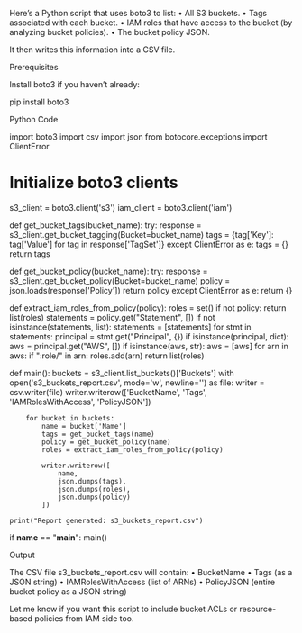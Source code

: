 Here’s a Python script that uses boto3 to list:
	•	All S3 buckets.
	•	Tags associated with each bucket.
	•	IAM roles that have access to the bucket (by analyzing bucket policies).
	•	The bucket policy JSON.

It then writes this information into a CSV file.

Prerequisites

Install boto3 if you haven’t already:

pip install boto3

Python Code

import boto3
import csv
import json
from botocore.exceptions import ClientError

# Initialize boto3 clients
s3_client = boto3.client('s3')
iam_client = boto3.client('iam')

def get_bucket_tags(bucket_name):
    try:
        response = s3_client.get_bucket_tagging(Bucket=bucket_name)
        tags = {tag['Key']: tag['Value'] for tag in response['TagSet']}
    except ClientError as e:
        tags = {}
    return tags

def get_bucket_policy(bucket_name):
    try:
        response = s3_client.get_bucket_policy(Bucket=bucket_name)
        policy = json.loads(response['Policy'])
        return policy
    except ClientError as e:
        return {}

def extract_iam_roles_from_policy(policy):
    roles = set()
    if not policy:
        return list(roles)
    statements = policy.get("Statement", [])
    if not isinstance(statements, list):
        statements = [statements]
    for stmt in statements:
        principal = stmt.get("Principal", {})
        if isinstance(principal, dict):
            aws = principal.get("AWS", [])
            if isinstance(aws, str):
                aws = [aws]
            for arn in aws:
                if ":role/" in arn:
                    roles.add(arn)
    return list(roles)

def main():
    buckets = s3_client.list_buckets()['Buckets']
    with open('s3_buckets_report.csv', mode='w', newline='') as file:
        writer = csv.writer(file)
        writer.writerow(['BucketName', 'Tags', 'IAMRolesWithAccess', 'PolicyJSON'])

        for bucket in buckets:
            name = bucket['Name']
            tags = get_bucket_tags(name)
            policy = get_bucket_policy(name)
            roles = extract_iam_roles_from_policy(policy)

            writer.writerow([
                name,
                json.dumps(tags),
                json.dumps(roles),
                json.dumps(policy)
            ])

    print("Report generated: s3_buckets_report.csv")

if __name__ == "__main__":
    main()

Output

The CSV file s3_buckets_report.csv will contain:
	•	BucketName
	•	Tags (as a JSON string)
	•	IAMRolesWithAccess (list of ARNs)
	•	PolicyJSON (entire bucket policy as a JSON string)

Let me know if you want this script to include bucket ACLs or resource-based policies from IAM side too.